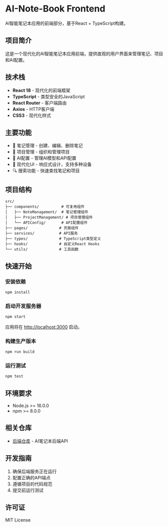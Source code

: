 # AI-Note-Book Frontend

AI智能笔记本应用的前端部分，基于React + TypeScript构建。

## 项目简介

这是一个现代化的AI智能笔记本应用前端，提供直观的用户界面来管理笔记、项目和AI配置。

## 技术栈

- **React 18** - 现代化的前端框架
- **TypeScript** - 类型安全的JavaScript
- **React Router** - 客户端路由
- **Axios** - HTTP客户端
- **CSS3** - 现代化样式

## 主要功能

- 📝 笔记管理 - 创建、编辑、删除笔记
- 📁 项目管理 - 组织和管理项目
- 🤖 AI配置 - 管理AI模型和API配置
- 🎨 现代化UI - 响应式设计，支持多种设备
- 🔍 搜索功能 - 快速查找笔记和项目

## 项目结构

```
src/
├── components/          # 可复用组件
│   ├── NoteManagement/  # 笔记管理组件
│   ├── ProjectManagement/ # 项目管理组件
│   └── APIConfig/       # API配置组件
├── pages/              # 页面组件
├── services/           # API服务
├── types/              # TypeScript类型定义
├── hooks/              # 自定义React Hooks
└── utils/              # 工具函数
```

## 快速开始

### 安装依赖

```bash
npm install
```

### 启动开发服务器

```bash
npm start
```

应用将在 [http://localhost:3000](http://localhost:3000) 启动。

### 构建生产版本

```bash
npm run build
```

### 运行测试

```bash
npm test
```

## 环境要求

- Node.js >= 16.0.0
- npm >= 8.0.0

## 相关仓库

- [后端仓库](https://github.com/xuanjsh95/AI-notebook) - AI笔记本后端API

## 开发指南

1. 确保后端服务正在运行
2. 配置正确的API端点
3. 遵循项目的代码规范
4. 提交前运行测试

## 许可证

MIT License
